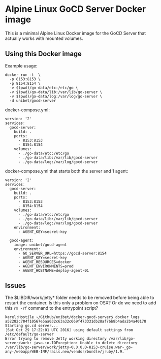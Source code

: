 # Alpine Linux GoCD Server Docker image

This is a minimal Alpine Linux Docker image for the GoCD Server that actually works with mounted volumes.

## Using this Docker image

Example usage:

```
docker run -t  \
  -p 8153:8153 \
  -p 8154:8154 \
  -v $(pwd)/go-data/etc:/etc/go \
  -v $(pwd)/go-data/lib:/var/lib/go-server \
  -v $(pwd)/go-data/log:/var/log/go-server \
  -d unibet/gocd-server
```

docker-compose.yml:

```
version: '2'
services:
  gocd-server:
    build: .
    ports:
      - 8153:8153
      - 8154:8154
    volumes:
      - ./go-data/etc:/etc/go
      - ./go-data/lib:/var/lib/gocd-server
      - ./go-data/log:/var/log/gocd-server
```

docker-compose.yml that starts both the server and 1 agent:

```
version: '2'
services:
  gocd-server:
    build: .
    ports:
      - 8153:8153
      - 8154:8154
    volumes:
      - ./go-data/etc:/etc/go
      - ./go-data/lib:/var/lib/gocd-server
      - ./go-data/log:/var/log/gocd-server
    environment:
      - AGENT_KEY=secret-key

  gocd-agent:
    image: unibet/gocd-agent
    environment:
      - GO_SERVER_URL=https://gocd-server:8154
      - AGENT_KEY=secret-key
      - AGENT_RESOURCES=docker
      - AGENT_ENVIRONMENTS=prod
      - AGENT_HOSTNAME=deploy-agent-01
```


## Issues

The $LIBDIR/work/jetty* folder needs to be removed before being able to restart the container. Is this only a problem on OSX? Or do we need to add this `rm -rf` command to the entrypoint script?

```
karel:Hostile ~/Github/unibet/docker-gocd-server$ docker logs a52282c704f10567e5aa032c63a32c669f473331db28af76b8b4ada2b4a40178
Starting go.cd server...
[Sat Oct 29 17:22:01 UTC 2016] using default settings from /etc/default/go-server
Error trying to remove Jetty working directory /var/lib/go-server/work: java.io.IOException: Unable to delete directory /var/lib/go-server/work/jetty-0.0.0.0-8153-cruise.war-_go-any-/webapp/WEB-INF/rails.new/vendor/bundle/jruby/1.9.
```
